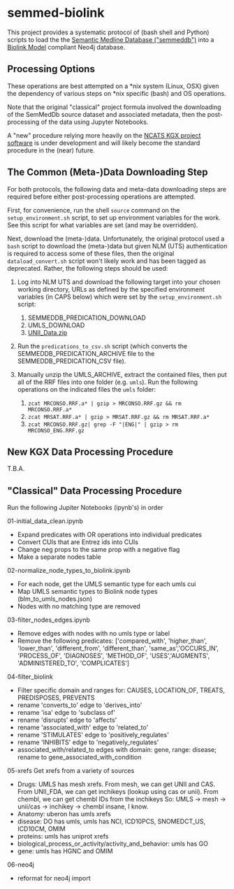 # semmed-biolink

This project provides a systematic protocol of (bash shell and Python) scripts to load the the [Semantic Medline Database ("semmeddb")](https://skr3.nlm.nih.gov/SemMedDB/) into a [Biolink Model](https://github.com/biolink/biolink-model) compliant Neo4j database.  

## Processing Options

These operations are best attempted on a *nix system (Linux, OSX) given the dependency of various steps on *nix specific (bash) and OS operations.

Note that the original "classical" project formula involved the downloading of the SemMedDb source dataset and associated metadata, then the post-processing of the data using Jupyter Notebooks. 

A "new" procedure relying more heavily on the [NCATS KGX project software]() is under development and will likely become the standard procedure in the (near) future.

## The Common (Meta-)Data Downloading Step

For both protocols, the following data and meta-data downloading steps are required before either post-processing operations are attempted.

First,  for convenience, run the shell `source` command on the `setup_environment.sh` script, to set up environment variables for the work. See this script for what variables are set (and may be overridden).

Next, download the (meta-)data.  Unfortunately, the original protocol used a `bash` script to download the (meta-)data but given NLM (UTS) authentication is required to access some of these files, then the original `dataload_convert.sh` script won't likely work and has been tagged as deprecated. Rather, the following  steps should be used:

1. Log into NLM UTS and download the following target into your chosen working directory, URLs as defined by the specified environment variables (in CAPS below)  which were set by the `setup_environment.sh` script:

    1. SEMMEDDB_PREDICATION_DOWNLOAD
    1. UMLS_DOWNLOAD
    1. [UNII_Data.zip](https://fdasis.nlm.nih.gov/srs/download/srs/UNII_Data.zip)

2. Run the `predications_to_csv.sh` script (which converts the SEMMEDDB_PREDICATION_ARCHIVE file to the SEMMEDDB_PREDICATION_CSV file).

3. Manually unzip the UMLS_ARCHIVE, extract the contained files, then put all of the RRF files into one folder (e.g. `umls`). Run the following operations on the indicated files the `umls` folder:

    1. `zcat MRCONSO.RRF.a* | gzip > MRCONSO.RRF.gz && rm MRCONSO.RRF.a*`
    2. `zcat MRSAT.RRF.a* | gzip > MRSAT.RRF.gz && rm MRSAT.RRF.a*`
    3. `zcat MRCONSO.RRF.gz| grep -F "|ENG|" | gzip > rm MRCONSO_ENG.RRF.gz`

## New KGX Data Processing Procedure

T.B.A.

## "Classical" Data Processing Procedure

Run the following Jupiter Notebooks (ipynb's) in order

01-initial_data_clean.ipynb
- Expand predicates with OR operations into individual predicates
- Convert CUIs that are Entrez ids into CUIs
- Change neg props to the same prop with a negative flag
- Make a separate nodes table

02-normalize_node_types_to_biolink.ipynb
- For each node, get the UMLS semantic type for each umls cui
- Map UMLS semantic types to Biolink node types (blm_to_umls_nodes.json)
- Nodes with no matching type are removed

03-filter_nodes_edges.ipynb
- Remove edges with nodes with no umls type or label
- Remove the following predicates: ['compared_with', 'higher_than', 'lower_than', 'different_from', 'different_than', 
'same_as','OCCURS_IN', 'PROCESS_OF', 'DIAGNOSES', 'METHOD_OF', 'USES','AUGMENTS', 'ADMINISTERED_TO', 'COMPLICATES']

04-filter_biolink
 - Filter specific domain and ranges for: CAUSES, LOCATION_OF, TREATS, PREDISPOSES, PREVENTS
 - rename 'converts_to' edge to 'derives_into'
 - rename 'isa' edge to 'subclass of'
 - rename 'disrupts' edge to 'affects'
 - rename 'associated_with' edge to 'related_to'
 - rename 'STIMULATES' edge to 'positively_regulates'
 - rename 'INHIBITS' edge to 'negatively_regulates'
 - associated_with/related_to edges with domain: gene, range: disease; rename to gene_associated_with_condition

05-xrefs
Get xrefs from a variety of sources
- Drugs: 
UMLS has mesh xrefs. From mesh, we can get UNII and CAS. From UNII_FDA, we can get inchikeys 
(lookup using cas or unii). From chembl, we can get chembl IDs from the inchikeys
So: UMLS -> mesh -> unii/cas -> inchikey -> chembl
insane, I know.
- Anatomy: uberon has umls xrefs
- disease: DO has umls, umls has NCI, ICD10PCS, SNOMEDCT_US, ICD10CM, OMIM
- proteins: umls has uniprot xrefs
- biological_process_or_activity/activity_and_behavior: umls has GO
- gene: umls has HGNC and OMIM

06-neo4j
 - reformat for neo4j import
